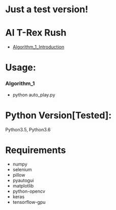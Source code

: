 # Just a test version!

# AI T-Rex Rush
- [Algorithm_1_Introduction](https://mp.weixin.qq.com/s/---yW1v6seT0pcizllTXxw)

# Usage:
### Algorithm_1
- python auto_play.py

# Python Version[Tested]:
Python3.5, Python3.6

# Requirements
- numpy
- selenium
- pillow
- pyautogui
- matplotlib
- python-opencv
- keras
- tensorflow-gpu